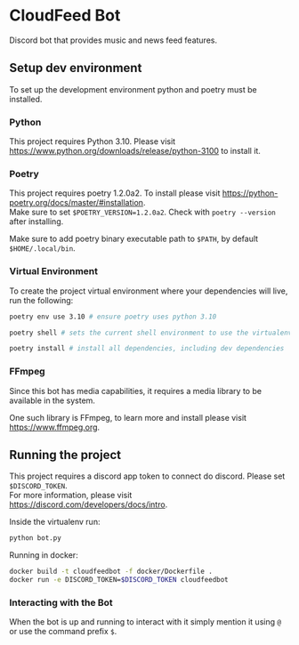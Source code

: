 # CloudFeed Bot

Discord bot that provides music and news feed features.

## Setup dev environment

To set up the development environment python and poetry must be installed.

### Python

This project requires Python 3.10. Please visit https://www.python.org/downloads/release/python-3100 to install it.

### Poetry

This project requires poetry 1.2.0a2. To install please visit https://python-poetry.org/docs/master/#installation.
<br/>
Make sure to set `$POETRY_VERSION=1.2.0a2`. Check with `poetry --version` after installing.

Make sure to add poetry binary executable path to `$PATH`, by default `$HOME/.local/bin`.

### Virtual Environment

To create the project virtual environment where your dependencies will live, run the following:
```bash
poetry env use 3.10 # ensure poetry uses python 3.10
```

```bash
poetry shell # sets the current shell environment to use the virtualenv settings
```

```bash
poetry install # install all dependencies, including dev dependencies
```

### FFmpeg

Since this bot has media capabilities, it requires a media library to be available in the system.

One such library is FFmpeg, to learn more and install please visit https://www.ffmpeg.org.

## Running the project

This project requires a discord app token to connect do discord. Please set `$DISCORD_TOKEN`.
<br/>
For more information, please visit https://discord.com/developers/docs/intro.

Inside the virtualenv run:
```bash
python bot.py
```

Running in docker:
```bash
docker build -t cloudfeedbot -f docker/Dockerfile .
docker run -e DISCORD_TOKEN=$DISCORD_TOKEN cloudfeedbot
```

### Interacting with the Bot

When the bot is up and running to interact with it simply mention it using `@` or use the command prefix `$`.

